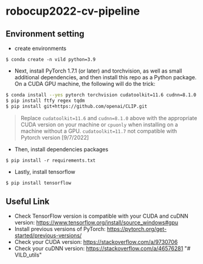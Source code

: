 # robocup2022-cv-pipeline

## Environment setting
* create environments
```
$ conda create -n vild python=3.9
```
* Next, install PyTorch 1.7.1 (or later) and torchvision, as well as small additional dependencies, and then install this repo as a Python package. On a CUDA GPU machine, the following will do the trick:
``` bash
$ conda install --yes pytorch torchvision cudatoolkit=11.6 cudnn=8.1.0 -c pytorch -c conda-forge
$ pip install ftfy regex tqdm
$ pip install git+https://github.com/openai/CLIP.git
```
> Replace `cudatoolkit=11.6` and `cudnn=8.1.0` above with the appropriate CUDA version on your machine or `cpuonly` when installing on a machine without a GPU.
> `cudatoolkit=11.7` not compatible with Pytorch version [9/7/2022]
* Then, install dependencies packages
``` 
$ pip install -r requirements.txt
```
* Lastly, install tensorflow
```
$ pip install tensorflow
```

## Useful Link
* Check TensorFlow version is compatible with your CUDA and cuDNN version: https://www.tensorflow.org/install/source_windows#gpu
* Install previous versions of PyTorch: https://pytorch.org/get-started/previous-versions/
* Check your CUDA version: https://stackoverflow.com/a/9730706
* Check your cuDNN version: https://stackoverflow.com/a/46576281
"# VILD_utils" 
